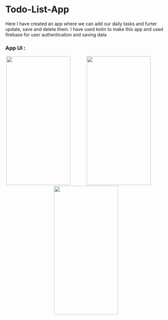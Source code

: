 # Todo-List-App
<p>Here I have created an app where we can add our daily tasks and furter update, save  and delete them.
I have used kotin to make this app and used firebase for user authentication and saving data</p>

### App UI :
<p align  = "center">
<img src="https://github.com/Kinshuk1202/Todo-List-App/assets/111125490/0815fbea-17b7-466c-b1ab-5f20a1622703" width="200" height="400" /> 
  &nbsp; &nbsp; &nbsp;  &nbsp; &nbsp; &nbsp; 
  <img src="https://github.com/Kinshuk1202/Todo-List-App/assets/111125490/3d91240a-b7f3-4175-9f2b-25d535bee9c3" width="200" height="400" />
   &nbsp; &nbsp; &nbsp;  &nbsp; &nbsp; &nbsp; 
  <img src="https://github.com/Kinshuk1202/Todo-List-App/assets/111125490/49ef8853-76b9-44d9-8adb-6a8a64166144" width="200" height="400" />
</p>

